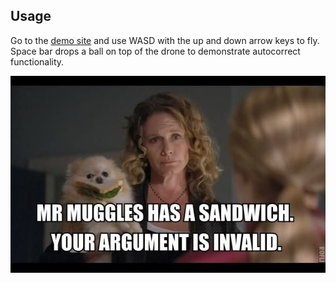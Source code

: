 ## Usage
Go to the [demo site](http://jessemillar.github.io/pomeranian/simulation) and use WASD with the up and down arrow keys to fly. Space bar drops a ball on top of the drone to demonstrate autocorrect functionality.

![Mr. Muggles](https://raw.githubusercontent.com/jessemillar/mr-muggles/gh-pages/mr_muggles.jpg)
